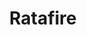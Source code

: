 ---
layout: post
title: Ratafire
site: http://ratafire.com/
image: http://files.tnyu.org/projects/ratafire.png
creator:
  - name: Fari Liang
    school: NYU
    twitter: 
    eboard: false
    current: false
launchdate:
demodays: April 2014
---